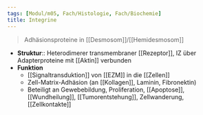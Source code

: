 ```yaml
---
tags: [Modul/m05, Fach/Histologie, Fach/Biochemie]
title: Integrine
---
```

> Adhäsionsproteine in [[Desmosom]]/[[Hemidesmosom]]
- **Struktur**:: Heterodimerer transmembraner  [[Rezeptor]], IZ über Adapterproteine mit [[Aktin]] verbunden
- **Funktion** 
	- [[Signaltransduktion]] von [[EZM]] in die [[Zellen]]
	- Zell-Matrix-Adhäsion (an [[Kollagen]], Laminin, Fibronektin)
	- Beteiligt an Gewebebildung, Proliferation, [[Apoptose]], [[Wundheilung]], [[Tumorentstehung]], Zellwanderung, [[Zellkontakte]]
